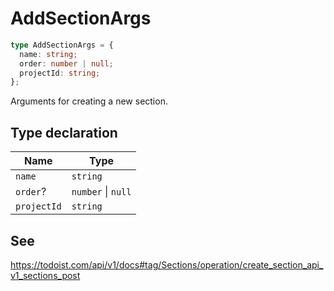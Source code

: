 # AddSectionArgs

```ts
type AddSectionArgs = {
  name: string;
  order: number | null;
  projectId: string;
};
```

Arguments for creating a new section.

## Type declaration

| Name | Type |
| ------ | ------ |
| <a id="name"></a> `name` | `string` |
| <a id="order"></a> `order`? | `number` \| `null` |
| <a id="projectid"></a> `projectId` | `string` |

## See

https://todoist.com/api/v1/docs#tag/Sections/operation/create_section_api_v1_sections_post
